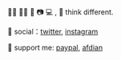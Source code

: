 🏳️‍⚧️ 🍩🎵 📖 📷 💻 , 💭 think different.

💬 social：[twitter](https://twitter.com/sayo_melu), [instagram](https://instagram.com/sayo_melu)

💞 support me: [paypal](https://paypal.me/p49302), [afdian](https://afdian.net/@sayo-melu)
